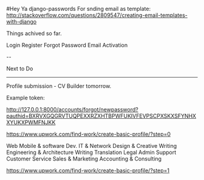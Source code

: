 #Hey Ya
django-passwords
For snding email as template: http://stackoverflow.com/questions/2809547/creating-email-templates-with-django

Things achived so far.

Login
Register
Forgot Password
Email Activation

--

Next to Do

---

Profile submission - CV Builder tomorrow.

Example token:

http://127.0.0.1:8000/accounts/forgot/newpassword?pauthid=BXRVXGQGRVTUQPEXXRZXHTBPWFUKIVFEVPSCPXSKXSFYNHXXYUKXPWMFNJKK


https://www.upwork.com/find-work/create-basic-profile/?step=0

Web Mobile & software Dev.
IT & Network
Design & Creative
Writing
Engineering & Architecture
Writing
Translation
Legal
Admin Support
Customer Service
Sales & Marketing
Accounting & Consulting

https://www.upwork.com/find-work/create-basic-profile/?step=1
